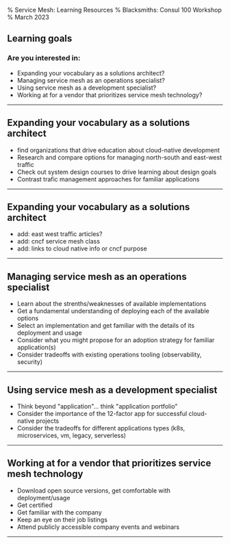 % Service Mesh: Learning Resources 
% Blacksmiths: Consul 100 Workshop
% March 2023


## Learning goals

### Are you interested in:

- Expanding your vocabulary as a solutions architect?
- Managing service mesh as an operations specialist? 
- Using service mesh as a development specialist?
- Working at for a vendor that prioritizes service mesh technology?

---

## Expanding your vocabulary as a solutions architect

- find organizations that drive education about cloud-native development
- Research and compare options for managing north-south and east-west traffic
- Check out system design courses to drive learning about design goals
- Contrast trafic management approaches for familiar applications

---

## Expanding your vocabulary as a solutions architect

- add: east west traffic articles?
- add: cncf service mesh class
- add: links to cloud native info or cncf purpose


---

## Managing service mesh as an operations specialist

- Learn about the strenths/weaknesses of available implementations
- Get a fundamental understanding of deploying each of the available options
- Select an implementation and get familiar with the details of its deployment and usage
- Consider what you might propose for an adoption strategy for familiar application(s)
- Consider tradeoffs with existing operations tooling (observability, security)

---

## Using service mesh as a development specialist

- Think beyond "application"... think "application portfolio"
- Consider the importance of the 12-factor app for successful cloud-native projects
- Consider the tradeoffs for different applications types (k8s, microservices, vm, legacy, serverless)


---

## Working at for a vendor that prioritizes service mesh technology

- Download open source versions, get comfortable with deployment/usage
- Get certified
- Get familiar with the company
- Keep an eye on their job listings
- Attend publicly accessible company events and webinars


---